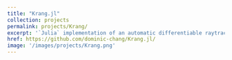 ```yaml
---
title: "Krang.jl"
collection: projects
permalink: projects/Krang/
excerpt: '`Julia` implementation of an automatic differentiable raytracer in the Kerr spacetime'
href: https://github.com/dominic-chang/Krang.jl/
image: '/images/projects/Krang.png'
---
```

